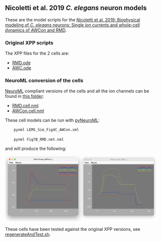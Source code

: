 ## Nicoletti et al. 2019 _C. elegans_ neuron models 

These are the model scripts for the [Nicoletti et al. 2019: Biophysical modeling of _C. elegans_ neurons: Single ion currents and whole-cell dynamics of AWCon and RMD](https://journals.plos.org/plosone/article?id=10.1371/journal.pone.0218738).

### Original XPP scripts

The XPP files for the 2 cells are:

- [RMD.ode](RMD.ode)
- [AWC.ode](AWC.ode)

### NeuroML conversion of the cells

[NeuroML](http://www.neuroml.org) compliant versions of the cells and all the ion channels can be found in [this folder](NeuroML2):

- [RMD.cell.nml](NeuroML2/RMD.cell.nml)
- [AWCon.cell.nml](NeuroML2/AWC.cell.nml)

These cell models can be run with [pyNeuroML](https://docs.neuroml.org/Userdocs/Software/pyNeuroML.html):
```
    pynml LEMS_Sim_Fig4C_AWCon.xml

    pynml Fig7B_RMD.net.nml
```
and will produce the following:

![](NeuroML2/AWC_RMD_NeuroML.png)

These cells have been tested against the original XPP versions, see [regenerateAndTest.sh](NeuroML2/regenerateAndTest.sh).
